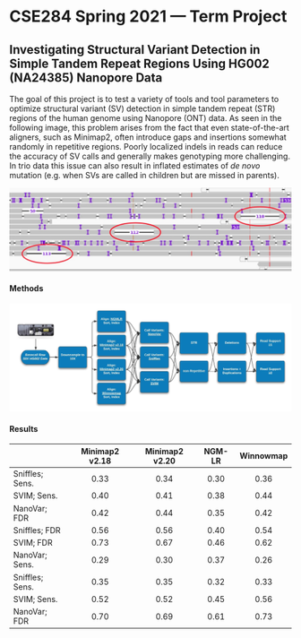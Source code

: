 # CSE284 Spring 2021 — Term Project

## Investigating Structural Variant Detection in Simple Tandem Repeat Regions Using HG002 (NA24385) Nanopore Data

The goal of this project is to test a variety of tools and tool parameters to optimize structural variant (SV) detection in simple tandem repeat (STR) regions of the human genome using Nanopore (ONT) data. As seen in the following image, this problem arises from the fact that even state-of-the-art aligners, such as Minimap2, often introduce gaps and insertions somewhat randomly in repetitive regions. Poorly localized indels in reads can reduce the accuracy of SV calls and generally makes genotyping more challenging. In trio data this issue can also result in inflated estimates of _de novo_ mutation (e.g. when SVs are called in children but are missed in parents). 



![alt text](https://github.com/CharlesARoy/CSE284_Sp21/blob/main/misaligned_deletions.jpg?raw=true)


#### Methods


![alt text](https://github.com/CharlesARoy/CSE284_Sp21/blob/main/Flowchart.jpeg?raw=true)


#### Results


|                 | Minimap2 v2.18 | Minimap2 v2.20 | NGM-LR | Winnowmap |
|-----------------|:--------------:|:--------------:|:------:|:---------:|
| Sniffles; Sens. |      0.33      |      0.34      |  0.30  |    0.36   |
|   SVIM; Sens.   |      0.40      |      0.41      |  0.38  |    0.44   |
|   NanoVar; FDR  |      0.42      |      0.44      |  0.35  |    0.42   |
|  Sniffles; FDR  |      0.56      |      0.56      |  0.40  |    0.54   |
|    SVIM; FDR    |      0.73      |      0.67      |  0.46  |    0.62   |
|  NanoVar; Sens. |      0.29      |      0.30      |  0.37  |    0.26   |
| Sniffles; Sens. |      0.35      |      0.35      |  0.32  |    0.33   |
|   SVIM; Sens.   |      0.52      |      0.52      |  0.45  |    0.56   |
|   NanoVar; FDR  |      0.70      |      0.69      |  0.61  |    0.73   |
